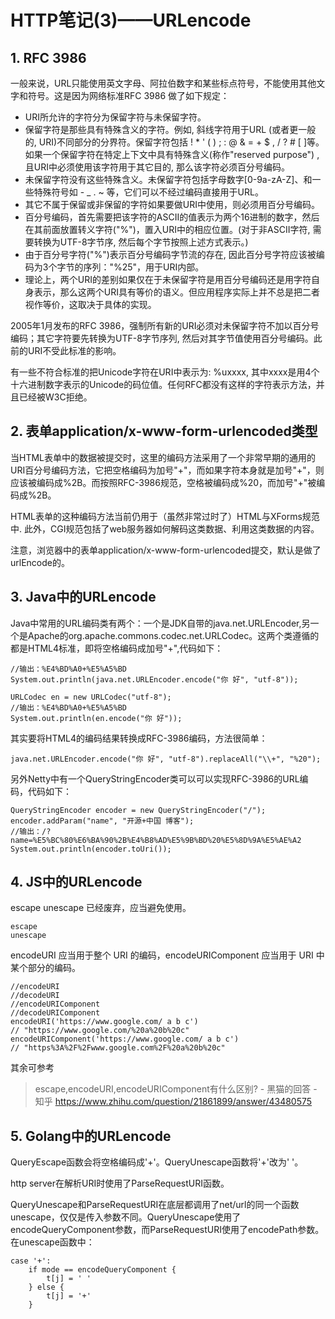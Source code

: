 # HTTP笔记(3)——URLencode #

## 1. RFC 3986 #

一般来说，URL只能使用英文字母、阿拉伯数字和某些标点符号，不能使用其他文字和符号。这是因为网络标准RFC 3986 做了如下规定：

* URI所允许的字符分为保留字符与未保留字符。
* 保留字符是那些具有特殊含义的字符。例如, 斜线字符用于URL (或者更一般的, URI)不同部分的分界符。保留字符包括 ! *   '   (   )   ;   :   @   &   =   +   $   ,   /   ?   #   [   ]等。如果一个保留字符在特定上下文中具有特殊含义(称作"reserved purpose") , 且URI中必须使用该字符用于其它目的, 那么该字符必须百分号编码。
* 未保留字符没有这些特殊含义。未保留字符包括字母数字[0-9a-zA-Z]、和一些特殊符号如 -   _   .   ~ 等，它们可以不经过编码直接用于URL。
* 其它不属于保留或非保留的字符如果要做URI中使用，则必须用百分号编码。
* 百分号编码，首先需要把该字符的ASCII的值表示为两个16进制的数字，然后在其前面放置转义字符("%")，置入URI中的相应位置。(对于非ASCII字符, 需要转换为UTF-8字节序, 然后每个字节按照上述方式表示。)
* 由于百分号字符("%")表示百分号编码字节流的存在, 因此百分号字符应该被编码为3个字节的序列："%25"，用于URI内部。
* 理论上，两个URI的差别如果仅在于未保留字符是用百分号编码还是用字符自身表示，那么这两个URI具有等价的语义。但应用程序实际上并不总是把二者视作等价，这取决于具体的实现。

2005年1月发布的RFC 3986，强制所有新的URI必须对未保留字符不加以百分号编码；其它字符要先转换为UTF-8字节序列, 然后对其字节值使用百分号编码。此前的URI不受此标准的影响。

有一些不符合标准的把Unicode字符在URI中表示为: %uxxxx, 其中xxxx是用4个十六进制数字表示的Unicode的码位值。任何RFC都没有这样的字符表示方法，并且已经被W3C拒绝。

## 2. 表单application/x-www-form-urlencoded类型 ##

当HTML表单中的数据被提交时，这里的编码方法采用了一个非常早期的通用的URI百分号编码方法，它把空格编码为加号"+"，而如果字符本身就是加号"+"，则应该被编码成%2B。而按照RFC-3986规范，空格被编码成%20，而加号"+"被编码成%2B。

HTML表单的这种编码方法当前仍用于（虽然非常过时了）HTML与XForms规范中. 此外，CGI规范包括了web服务器如何解码这类数据、利用这类数据的内容。

注意，浏览器中的表单application/x-www-form-urlencoded提交，默认是做了urlEncode的。

## 3. Java中的URLencode ##

 Java中常用的URL编码类有两个：一个是JDK自带的java.net.URLEncoder,另一个是Apache的org.apache.commons.codec.net.URLCodec。这两个类遵循的都是HTML4标准，即将空格编码成加号"+",代码如下：

```
//输出：%E4%BD%A0+%E5%A5%BD
System.out.println(java.net.URLEncoder.encode("你 好", "utf-8"));

URLCodec en = new URLCodec("utf-8");
//输出：%E4%BD%A0+%E5%A5%BD
System.out.println(en.encode("你 好"));
```

其实要将HTML4的编码结果转换成RFC-3986编码，方法很简单：

```
java.net.URLEncoder.encode("你 好", "utf-8").replaceAll("\\+", "%20");
```

另外Netty中有一个QueryStringEncoder类可以可以实现RFC-3986的URL编码，代码如下：

```
QueryStringEncoder encoder = new QueryStringEncoder("/");
encoder.addParam("name", "开源+中国 博客");
//输出：/?name=%E5%BC%80%E6%BA%90%2B%E4%B8%AD%E5%9B%BD%20%E5%8D%9A%E5%AE%A2
System.out.println(encoder.toUri());
```

## 4. JS中的URLencode ##

escape unescape 已经废弃，应当避免使用。

```
escape 
unescape
```

encodeURI 应当用于整个 URI 的编码，encodeURIComponent 应当用于 URI 中某个部分的编码。

```
//encodeURI 
//decodeURI
//encodeURIComponent 
//decodeURIComponent
encodeURI('https://www.google.com/ a b c')
// "https://www.google.com/%20a%20b%20c"
encodeURIComponent('https://www.google.com/ a b c')
// "https%3A%2F%2Fwww.google.com%2F%20a%20b%20c"
```

其余可参考

> escape,encodeURI,encodeURIComponent有什么区别? - 黑猫的回答 - 知乎 https://www.zhihu.com/question/21861899/answer/43480575

## 5. Golang中的URLencode ##

QueryEscape函数会将空格编码成'+'。QueryUnescape函数将'+'改为' '。

http server在解析URI时使用了ParseRequestURI函数。

QueryUnescape和ParseRequestURI在底层都调用了net/url的同一个函数unescape，仅仅是传入参数不同。QueryUnescape使用了encodeQueryComponent参数，而ParseRequestURI使用了encodePath参数。在unescape函数中：

```
case '+':                                                                  
    if mode == encodeQueryComponent {                                      
        t[j] = ' '                                                         
    } else {                                                               
        t[j] = '+'                                                         
    }
```